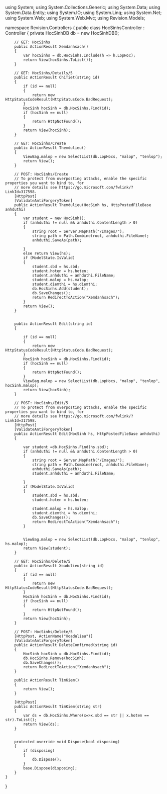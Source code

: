 using System;
using System.Collections.Generic;
using System.Data;
using System.Data.Entity;
using System.IO;
using System.Linq;
using System.Net;
using System.Web;
using System.Web.Mvc;
using Revision.Models;

namespace Revision.Controllers
{
    public class HocSinhsController : Controller
    {
        private HocSinhDB db = new HocSinhDB();

        // GET: HocSinhs
        public ActionResult Xemdanhsach()
        {
            var hocSinhs = db.HocSinhs.Include(h => h.LopHoc);
            return View(hocSinhs.ToList());
        }

        // GET: HocSinhs/Details/5
        public ActionResult ChiTiet(string id)
        {
            if (id == null)
            {
                return new HttpStatusCodeResult(HttpStatusCode.BadRequest);
            }
            HocSinh hocSinh = db.HocSinhs.Find(id);
            if (hocSinh == null)
            {
                return HttpNotFound();
            }
            return View(hocSinh);
        }

        // GET: HocSinhs/Create
        public ActionResult Themdulieu()
        {
            ViewBag.malop = new SelectList(db.LopHocs, "malop", "tenlop");
            return View();
        }

        // POST: HocSinhs/Create
        // To protect from overposting attacks, enable the specific properties you want to bind to, for 
        // more details see https://go.microsoft.com/fwlink/?LinkId=317598.
        [HttpPost]
        [ValidateAntiForgeryToken]
        public ActionResult Themdulieu(HocSinh hs, HttpPostedFileBase anhduthi)
        {
            var student = new HocSinh();
            if (anhduthi != null && anhduthi.ContentLength > 0)
            {
                string root = Server.MapPath("/Images/");
                string path = Path.Combine(root, anhduthi.FileName);
                anhduthi.SaveAs(path);

            }
            else return View(hs);
            if (ModelState.IsValid)
            {
                student.sbd = hs.sbd;
                student.hoten = hs.hoten;
                student.anhduthi = anhduthi.FileName;
                student.malop = hs.malop;
                student.diemthi = hs.diemthi;
                db.HocSinhs.Add(student);
                db.SaveChanges();
                return RedirectToAction("Xemdanhsach");
            }
            return View();
        }

       
        public ActionResult Edit(string id)
        {
            
            if (id == null)
            {
                return new HttpStatusCodeResult(HttpStatusCode.BadRequest);
            }
            HocSinh hocSinh = db.HocSinhs.Find(id);
            if (hocSinh == null)
            {
                return HttpNotFound();
            }
            ViewBag.malop = new SelectList(db.LopHocs, "malop", "tenlop", hocSinh.malop);
            return View(hocSinh);
        }

        // POST: HocSinhs/Edit/5
        // To protect from overposting attacks, enable the specific properties you want to bind to, for 
        // more details see https://go.microsoft.com/fwlink/?LinkId=317598.
        [HttpPost]
        [ValidateAntiForgeryToken]
        public ActionResult Edit(HocSinh hs, HttpPostedFileBase anhduthi)
        {
            
            var student =db.HocSinhs.Find(hs.sbd);
            if (anhduthi != null && anhduthi.ContentLength > 0)
            {
                string root = Server.MapPath("/Images/");
                string path = Path.Combine(root, anhduthi.FileName);
                anhduthi.SaveAs(path);
                student.anhduthi = anhduthi.FileName;

            }
            if (ModelState.IsValid)
            {
                student.sbd = hs.sbd;
                student.hoten = hs.hoten;
                
                student.malop = hs.malop;
                student.diemthi = hs.diemthi;
                db.SaveChanges();
                return RedirectToAction("Xemdanhsach");
            }
          

            ViewBag.malop = new SelectList(db.LopHocs, "malop", "tenlop", hs.malop);
            return View(student);
        }

        // GET: HocSinhs/Delete/5
        public ActionResult Xoadulieu(string id)
        {
            if (id == null)
            {
                return new HttpStatusCodeResult(HttpStatusCode.BadRequest);
            }
            HocSinh hocSinh = db.HocSinhs.Find(id);
            if (hocSinh == null)
            {
                return HttpNotFound();
            }
            return View(hocSinh);
        }

        // POST: HocSinhs/Delete/5
        [HttpPost, ActionName("Xoadulieu")]
        [ValidateAntiForgeryToken]
        public ActionResult DeleteConfirmed(string id)
        {
            HocSinh hocSinh = db.HocSinhs.Find(id);
            db.HocSinhs.Remove(hocSinh);
            db.SaveChanges();
            return RedirectToAction("Xemdanhsach");
        }

        public ActionResult TimKiem()
        {
            return View();
        }

        [HttpPost]
        public ActionResult TimKiem(string str)
        {
            var ds = db.HocSinhs.Where(x=>x.sbd == str || x.hoten == str).ToList();
            return View(ds);
        }


        protected override void Dispose(bool disposing)
        {
            if (disposing)
            {
                db.Dispose();
            }
            base.Dispose(disposing);
        }
    }
}
